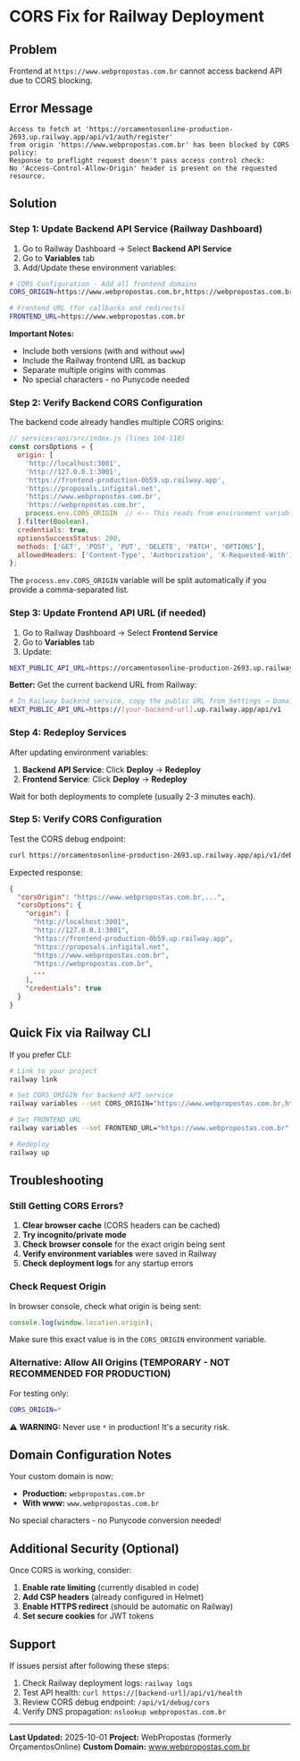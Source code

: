 # CORS Fix for Railway Deployment

## Problem
Frontend at `https://www.webpropostas.com.br` cannot access backend API due to CORS blocking.

## Error Message
```
Access to fetch at 'https://orcamentosonline-production-2693.up.railway.app/api/v1/auth/register'
from origin 'https://www.webpropostas.com.br' has been blocked by CORS policy:
Response to preflight request doesn't pass access control check:
No 'Access-Control-Allow-Origin' header is present on the requested resource.
```

## Solution

### Step 1: Update Backend API Service (Railway Dashboard)

1. Go to Railway Dashboard → Select **Backend API Service**
2. Go to **Variables** tab
3. Add/Update these environment variables:

```bash
# CORS Configuration - Add all frontend domains
CORS_ORIGIN=https://www.webpropostas.com.br,https://webpropostas.com.br,https://frontend-production-0b59.up.railway.app

# Frontend URL (for callbacks and redirects)
FRONTEND_URL=https://www.webpropostas.com.br
```

**Important Notes:**
- Include both versions (with and without `www`)
- Include the Railway frontend URL as backup
- Separate multiple origins with commas
- No special characters - no Punycode needed

### Step 2: Verify Backend CORS Configuration

The backend code already handles multiple CORS origins:

```javascript
// services/api/src/index.js (lines 104-118)
const corsOptions = {
  origin: [
    'http://localhost:3001',
    'http://127.0.0.1:3001',
    'https://frontend-production-0b59.up.railway.app',
    'https://proposals.infigital.net',
    'https://www.webpropostas.com.br',
    'https://webpropostas.com.br',
    process.env.CORS_ORIGIN  // <-- This reads from environment variable
  ].filter(Boolean),
  credentials: true,
  optionsSuccessStatus: 200,
  methods: ['GET', 'POST', 'PUT', 'DELETE', 'PATCH', 'OPTIONS'],
  allowedHeaders: ['Content-Type', 'Authorization', 'X-Requested-With']
};
```

The `process.env.CORS_ORIGIN` variable will be split automatically if you provide a comma-separated list.

### Step 3: Update Frontend API URL (if needed)

1. Go to Railway Dashboard → Select **Frontend Service**
2. Go to **Variables** tab
3. Update:

```bash
NEXT_PUBLIC_API_URL=https://orcamentosonline-production-2693.up.railway.app/api/v1
```

**Better:** Get the current backend URL from Railway:
```bash
# In Railway backend service, copy the public URL from Settings → Domains
NEXT_PUBLIC_API_URL=https://[your-backend-url].up.railway.app/api/v1
```

### Step 4: Redeploy Services

After updating environment variables:

1. **Backend API Service**: Click **Deploy** → **Redeploy**
2. **Frontend Service**: Click **Deploy** → **Redeploy**

Wait for both deployments to complete (usually 2-3 minutes each).

### Step 5: Verify CORS Configuration

Test the CORS debug endpoint:

```bash
curl https://orcamentosonline-production-2693.up.railway.app/api/v1/debug/cors
```

Expected response:
```json
{
  "corsOrigin": "https://www.webpropostas.com.br,...",
  "corsOptions": {
    "origin": [
      "http://localhost:3001",
      "http://127.0.0.1:3001",
      "https://frontend-production-0b59.up.railway.app",
      "https://proposals.infigital.net",
      "https://www.webpropostas.com.br",
      "https://webpropostas.com.br",
      ...
    ],
    "credentials": true
  }
}
```

## Quick Fix via Railway CLI

If you prefer CLI:

```bash
# Link to your project
railway link

# Set CORS_ORIGIN for backend API service
railway variables --set CORS_ORIGIN="https://www.webpropostas.com.br,https://webpropostas.com.br"

# Set FRONTEND_URL
railway variables --set FRONTEND_URL="https://www.webpropostas.com.br"

# Redeploy
railway up
```

## Troubleshooting

### Still Getting CORS Errors?

1. **Clear browser cache** (CORS headers can be cached)
2. **Try incognito/private mode**
3. **Check browser console** for the exact origin being sent
4. **Verify environment variables** were saved in Railway
5. **Check deployment logs** for any startup errors

### Check Request Origin

In browser console, check what origin is being sent:

```javascript
console.log(window.location.origin);
```

Make sure this exact value is in the `CORS_ORIGIN` environment variable.

### Alternative: Allow All Origins (TEMPORARY - NOT RECOMMENDED FOR PRODUCTION)

For testing only:

```bash
CORS_ORIGIN=*
```

⚠️ **WARNING:** Never use `*` in production! It's a security risk.

## Domain Configuration Notes

Your custom domain is now:
- **Production:** `webpropostas.com.br`
- **With www:** `www.webpropostas.com.br`

No special characters - no Punycode conversion needed!

## Additional Security (Optional)

Once CORS is working, consider:

1. **Enable rate limiting** (currently disabled in code)
2. **Add CSP headers** (already configured in Helmet)
3. **Enable HTTPS redirect** (should be automatic on Railway)
4. **Set secure cookies** for JWT tokens

## Support

If issues persist after following these steps:

1. Check Railway deployment logs: `railway logs`
2. Test API health: `curl https://[backend-url]/api/v1/health`
3. Review CORS debug endpoint: `/api/v1/debug/cors`
4. Verify DNS propagation: `nslookup webpropostas.com.br`

---

**Last Updated:** 2025-10-01
**Project:** WebPropostas (formerly OrçamentosOnline)
**Custom Domain:** www.webpropostas.com.br
